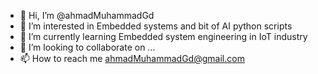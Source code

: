 - 👋 Hi, I’m @ahmadMuhammadGd
- 👀 I’m interested in Embedded systems and bit of AI python scripts
- 🌱 I’m currently learning Embedded system engineering in IoT industry
- 💞️ I’m looking to collaborate on ...
- 📫 How to reach me ahmadMuhammadGd@gmail.com

<!---
ahmadMuhammadGd/ahmadMuhammadGd is a ✨ special ✨ repository because its `README.md` (this file) appears on your GitHub profile.
You can click the Preview link to take a look at your changes.
--->

